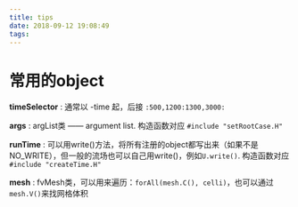 ```yaml
---
title: tips
date: 2018-09-12 19:08:49
tags:
---
```


# 常用的object

**timeSelector** : 通常以 -time 起，后接 `:500,1200:1300,3000:`

**args** : argList类 —— argument list. 构造函数对应 `#include "setRootCase.H"`

**runTime** : 可以用write()方法，将所有注册的object都写出来（如果不是NO_WRITE），但一般的流场也可以自己用write()，例如`U.write()`. 构造函数对应 `#include "createTime.H"`

**mesh** : fvMesh类，可以用来遍历：`forAll(mesh.C(), celli)`，也可以通过`mesh.V()`来找网格体积
